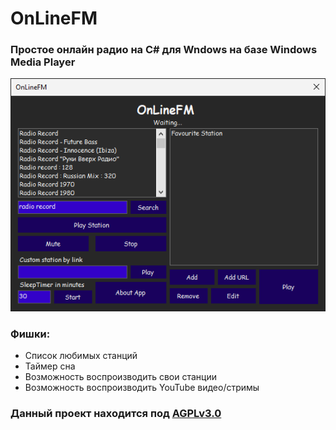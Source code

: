# OnLineFM

### Простое онлайн радио на C# для Wndows на базе Windows Media Player

![Screenshot](app.png)


### Фишки:
- Список любимых станций
- Таймер сна
- Возможность воспроизводить свои станции
- Возможность воспроизводить YouTube видео/стримы

### Данный проект находится под [AGPLv3.0](LICENSE)
